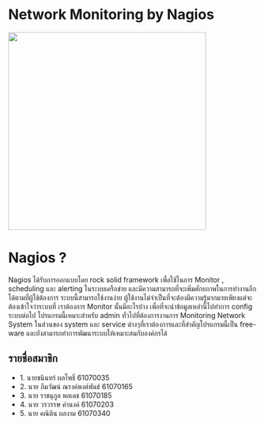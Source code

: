 <h1>Network Monitoring by Nagios</h1>
<img src="https://www.nagios.org/wp-content/uploads/2015/06/Nagios-Logo.jpg" width='400'> 
<br>
<h1>Nagios ?</h1>
<p>Nagios ได้รับการออกแบบโดย rock solid framework เพื่อใช้ในการ Monitor , scheduling และ alerting ในระบบเครือข่าย และมีความสามารถที่จะเพิ่มศักยภาพในการทำงานอีกได้ตามที่ผู้ใช้ต้องการ ระบบนี้สามารถใช้งานง่าย ผู้ใช้งานไม่จำเป็นที่จะต้องมีความรู้มากมายเพียงแต่จะต้องเข้าใจว่าระบบที่ เราต้องการ Monitor นั้นมีอะไรบ้าง เพื่อที่จะนำข้อมูลเหล่านี้ไปทำการ config ระบบต่อไป โปรแกรมนี้เหมาะสำหรับ admin ทั่วไปที่ต้องการงานการ Monitoring Network System ในส่วนของ system และ service ต่างๆที่เราต้องการและที่สำคัญโปรแกรมนี้เป็น free-ware และยังสามารถทำการพัฒนาระบบให้เหมาะสมกับองค์กรได้</p>

<h2>รายชื่อสมาชิก</h2>
<ul>
  <li>1. นายชนินทร์ ผลโพธิ์ 61070035</li>
  <li>2. นาย ภีมวัฒน์ ณรงค์พงศ์พันธ์ 61070165</li>
  <li>3. นาย ราชนุกูล พลเดช 61070185</li>
  <li>4. นาย วรวรรษ คำนงค์ 61070203</li>
  <li>5. นาย คณิติน ผลงาม 61070340</li>
</ul>


